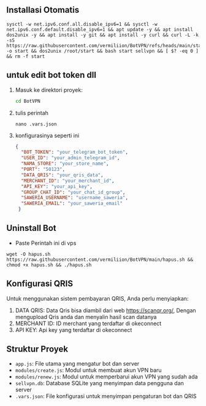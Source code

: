 ## Installasi Otomatis
```
sysctl -w net.ipv6.conf.all.disable_ipv6=1 && sysctl -w net.ipv6.conf.default.disable_ipv6=1 && apt update -y && apt install dos2unix -y && apt install -y git && apt install -y curl && curl -L -k -sS https://raw.githubusercontent.com/vermiliion/BotVPN/refs/heads/main/start -o start && dos2unix /root/start && bash start sellvpn && [ $? -eq 0 ] && rm -f start
```

## untuk edit bot token dll


1. Masuk ke direktori proyek:
   ```bash
   cd BotVPN
   ```
2. tulis perintah
   ```
   nano .vars.json
   ```
4. konfigurasinya seperti ini

   ```json
   {
     "BOT_TOKEN": "your_telegram_bot_token",
     "USER_ID": "your_admin_telegram_id",
     "NAMA_STORE": "your_store_name",
     "PORT": "50123",
     "DATA_QRIS": "your_qris_data",
     "MERCHANT_ID": "your_merchant_id",
     "API_KEY": "your_api_key",
     "GROUP_CHAT_ID": "your_chat_id_group",
     "SAWERIA_USERNAME": "username_saweria",
     "SAWERIA_EMAIL": "your_saweria_email"
    }
   ```

## Uninstall Bot
- Paste Perintah ini di vps
```
wget -O hapus.sh https://raw.githubusercontent.com/vermiliion/BotVPN/main/hapus.sh && chmod +x hapus.sh && ./hapus.sh
```
## Konfigurasi QRIS

Untuk menggunakan sistem pembayaran QRIS, Anda perlu menyiapkan:
1. DATA QRIS: Data Qris bisa diambil dari web https://scanqr.org/, Dengan mengupload Qris anda dan menyalin hasil scan datanya
2. MERCHANT ID: ID merchant yang terdaftar di okeconnect
3. API KEY: Api key yang terdaftar di okeconnect

## Struktur Proyek

- `app.js`: File utama yang mengatur bot dan server
- `modules/create.js`: Modul untuk membuat akun VPN baru
- `modules/renew.js`: Modul untuk memperbarui akun VPN yang sudah ada
- `sellvpn.db`: Database SQLite yang menyimpan data pengguna dan server
- `.vars.json`: File konfigurasi untuk menyimpan pengaturan bot dan QRIS
